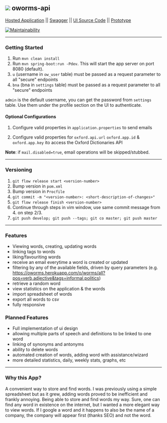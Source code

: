 <img src="https://github.com/noydb/oworms-ui/blob/develop/src/assets/image/logo.svg"></img> oworms-api
---
[Hosted Application](https://oworms.herokuapp.com) || [Swagger](https://oworms-api.herokuapp.com/swagger-ui/) || [UI Source Code](https://github.com/benj-power/oworms-ui) || [Prototype](https://jamieneslotech.invisionapp.com/console/share/KH37M1CTRA/839061901)

[![Maintainability](https://api.codeclimate.com/v1/badges/7bd7122324ce4551a180/maintainability)](https://codeclimate.com/github/noydb/oworms-api/maintainability)

---

### Getting Started

1. Run `mvn clean install`
2. Run `mvn spring-boot:run -Pdev`. This will start the app server on port 8080 (default).
3. `u` (username in `ow_user` table) must be passed as a request parameter to all "secure" endpoints
4. `bna` (bna in `settings` table) must be passed as a request parameter to all "secure" endpoints

`admin` is the default username, you can get the password from `settings` table. Use them under the profile section on the UI to authenticate.

#### Optional Configurations
1. Configure valid properties in `application.properties` to send emails

2. Configure valid properties for `oxford.api.url` `oxford.app.id` & `oxford.app.key` ito access the Oxford Dictionaries API 

**Note**: if `mail.disabled=true`, email operations will be skipped/stubbed.

---

### Versioning

1. `git flow release start <version-number>`
2. Bump version in `pom.xml`
3. Bump version in `Procfile`
4. `git commit -m "<version-number>: <short-description-of-changes>"`
5. `git flow release finish <version-number>`
6. Continue through steps in vim window, use same commit message from 4. on step 2/3.
7. `git push develop; git push --tags; git co master; git push master`

---

### Features
- Viewing words, creating, updating words
- linking tags to words
- liking/favouriting words
- receive an email everytime a word is created or updated
- filtering by any of the available fields, driven by query parameters (e.g. https://oworms.herokuapp.com/o/worms/all?pos=verb,adjective&tags=informal,politics)
- retrieve a random word
- view statistics on the application & the words
- import spreadsheet of words
- export all words to csv
- fully responsive

### Planned Features
- Full implementation of ui design
- allowing multiple parts of speech and definitions to be linked to one word
- linking of synonyms and antonyms
- ability to delete words
- automated creation of words, adding word with assistance/wizard
- more detailed statistics, daily, weekly stats, graphs, etc

---

### Why this App?
A convenient way to store and find words. I was previously using a simple spreadsheet but as it grew, adding words proved to be inefficient and frankly annoying. Being able to store and find words my way. Sure, one can find any word in existence on the internet, but I wanted a more elegant way to view words. If I google a word and it happens to also be the name of a company, the company will appear first (thanks SEO) and not the word.
